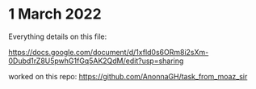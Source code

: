 # 1 March 2022
Everything details on this file:

https://docs.google.com/document/d/1xfld0s6ORm8i2sXm-0Dubd1rZ8U5pwhG1fGq5AK2QdM/edit?usp=sharing

worked on this repo:
https://github.com/AnonnaGH/task_from_moaz_sir